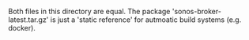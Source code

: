 Both files in this directory are equal. The package 'sonos-broker-latest.tar.gz' is just a 'static reference' for 
autmoatic build systems (e.g. docker).